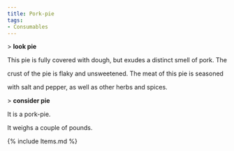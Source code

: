 ```yaml
---
title: Pork-pie
tags:
- Consumables
---
```


\> **look pie**

This pie is fully covered with dough, but exudes a distinct smell of
pork. The

crust of the pie is flaky and unsweetened. The meat of this pie is
seasoned

with salt and pepper, as well as other herbs and spices.

\> **consider pie**

It is a pork-pie.

It weighs a couple of pounds.

{% include Items.md %}
